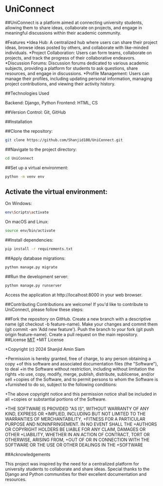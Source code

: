 # UniConnect

##UniConnect is a platform aimed at connecting university students, allowing them to share ideas, collaborate on projects, and engage in meaningful discussions within their academic community.

#Features
*Idea Hub: A centralized hub where users can share their project ideas, browse ideas posted by others, and collaborate with like-minded individuals.
*Project Collaboration: Users can form teams, collaborate on projects, and track the progress of their collaborative endeavors.
*Discussion Forums: Discussion forums dedicated to various academic subjects, providing a platform for students to ask questions, share resources, and engage in discussions.
*Profile Management: Users can manage their profiles, including updating personal information, managing project contributions, and viewing their activity history.

##Technologies Used

Backend: Django, Python
Frontend: HTML, CS

##Version Control: Git, GitHub

##Installation

##Clone the repository:
```bash
git clone https://github.com/Shanjid188/UniConnect.git
````
##Navigate to the project directory:
```bash
cd UniConnect
```

##Set up a virtual environment:
```bash
python -m venv env
````
## Activate the virtual environment:
On Windows:
```bash
env\Scripts\activate
````

On macOS and Linux:
```bash
source env/bin/activate
```

##Install dependencies:
```bash
pip install -r requirements.txt
````


##Apply database migrations:
```bash
python manage.py migrate
```

##Run the development server:
```bash
python manage.py runserver
```

Access the application at http://localhost:8000 in your web browser.


##Contributing
Contributions are welcome! If you'd like to contribute to UniConnect, please follow these steps:

##Fork the repository on GitHub.
Create a new branch with a descriptive name (git checkout -b feature-name).
Make your changes and commit them (git commit -am 'Add new feature').
Push the branch to your fork (git push origin feature-name).
Create a pull request on the main repository.
##License
[MIT](https://choosealicense.com/licenses/mit/) 
+MIT License

+Copyright (c) 2024 Shanjid Amin Siam

+Permission is hereby granted, free of charge, to any person obtaining a copy
+of this software and associated documentation files (the "Software"), to deal
+in the Software without restriction, including without limitation the rights
+to use, copy, modify, merge, publish, distribute, sublicense, and/or sell
+copies of the Software, and to permit persons to whom the Software is
+furnished to do so, subject to the following conditions:

+The above copyright notice and this permission notice shall be included in all
+copies or substantial portions of the Software.

+THE SOFTWARE IS PROVIDED "AS IS", WITHOUT WARRANTY OF ANY KIND, EXPRESS OR
+IMPLIED, INCLUDING BUT NOT LIMITED TO THE WARRANTIES OF MERCHANTABILITY,
+FITNESS FOR A PARTICULAR PURPOSE AND NONINFRINGEMENT. IN NO EVENT SHALL THE
+AUTHORS OR COPYRIGHT HOLDERS BE LIABLE FOR ANY CLAIM, DAMAGES OR OTHER
+LIABILITY, WHETHER IN AN ACTION OF CONTRACT, TORT OR OTHERWISE, ARISING FROM,
+OUT OF OR IN CONNECTION WITH THE SOFTWARE OR THE USE OR OTHER DEALINGS IN THE
+SOFTWARE

##Acknowledgements

This project was inspired by the need for a centralized platform for university students to collaborate and share ideas.
Special thanks to the Django and Python communities for their excellent documentation and resources.







